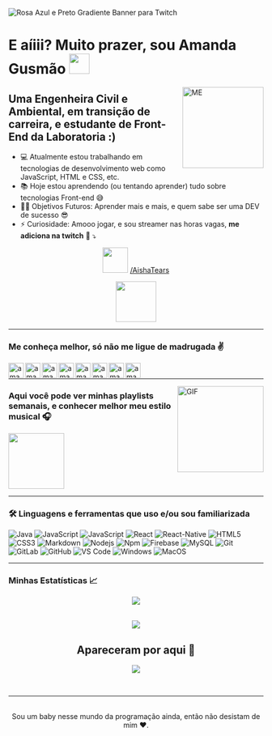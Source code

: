 ![Rosa Azul e Preto Gradiente Banner para Twitch](https://user-images.githubusercontent.com/40282757/163050118-49fdb26f-2aa2-40a7-b5f5-5fd9e0c4403e.png)

# E aíiii? Muito prazer, sou Amanda Gusmão <img width="40px" src="https://media.tenor.com/images/3b388fe03da271d2674faf85eb7c3fcd/tenor.gif"/>

<img align="right" alt="ME" height="160px" src="https://user-images.githubusercontent.com/40282757/165825925-4602a694-ea0e-458a-bf29-27dfb27084c8.png" />

## Uma Engenheira Civil e Ambiental, em transição de carreira, e estudante de Front-End da Laboratoria :)


- 💻 Atualmente estou trabalhando em tecnologias de desenvolvimento web como JavaScript, HTML e CSS, etc.
- 📚 Hoje estou aprendendo (ou tentando aprender) tudo sobre tecnologias Front-end 😅
- 💪🏼 Objetivos Futuros: Aprender mais e mais, e quem sabe ser uma DEV de sucesso :sunglasses:
- ⚡ Curiosidade: Amooo jogar, e sou streamer nas horas vagas, <b>me adiciona na twitch</b> :purple_heart: :arrow_heading_down:
<p align="center"> <img width="50px" src="https://c.tenor.com/PvNTXadUZI8AAAAC/twitch.gif"/> <a href="https://www.twitch.tv/aishatears/" target="_blank">/AishaTears</a> </p>
<p align="center"><img height="80px"src="https://blog.twitch.tv/assets/uploads/pef-montage.gif"/></p>

---

### Me conheça melhor, só não me ligue de madrugada ✌️


[<img align="left" alt="amanda.site" height="30px" src="https://user-images.githubusercontent.com/40282757/165824363-33151c55-0c34-4fc7-a23e-9058709e84f6.png" />][website]
[<img align="left" alt="amanda.li | LinkedIn" height="30px" src="https://cdn-icons-png.flaticon.com/512/1383/1383262.png"/>][linkedin]
[<img align="left" alt="amanda.in | Instagram" height="30px" src="https://cdn-icons-png.flaticon.com/512/725/725278.png" />][instagram]
[<img align="left" alt="amanda.tw | Twitter" height="30px" src="https://user-images.githubusercontent.com/40282757/165824946-e253a9f5-61bf-4fc8-8a66-554775a159e7.png" />][Twitter]
[<img align="left" alt="amanda.sp | Spotify" height="30px" src="https://cdn-icons-png.flaticon.com/512/725/725281.png" />][Spotify]
[<img align="left" alt="amanda.tt | Twitch" height="30px" src="https://cdn-icons-png.flaticon.com/512/1322/1322055.png" />][Twitch]
[<img align="left" alt="amanda.ti | Tiktok" height="30px" src="https://cdn-icons-png.flaticon.com/512/3046/3046119.png" />][TikTok]
[<img align="left" alt="amanda.tb | Facebook" height="30px" src="https://cdn-icons-png.flaticon.com/512/220/220585.png" />][Facebook]

<br />

---

<img align="right" alt="GIF" height="170px" src="https://media.giphy.com/media/J5B1Y8QZnzXXbLQIBu/giphy.gif" />

### Aqui você pode ver minhas playlists semanais, e conhecer melhor meu estilo musical 🎧

[<img align="center" height="110px" src="https://user-images.githubusercontent.com/40282757/163073847-bc11da2e-48ea-4755-829d-40e716b1afaf.png" target="_blank"/>][Playlist]

---

### 🛠 Linguagens e ferramentas que uso e/ou sou familiarizada 

![Java](http://img.shields.io/badge/-Java-5B4638?style=flat-square&logo=java&logoColor=ffffff&style=flat-square)
![JavaScript](https://img.shields.io/badge/JavaScript-yellow?style=flat-square&logo=javascript&logoColor=white&style=flat-square)
![JavaScript](https://img.shields.io/badge/TypeScript-blue?style=flat-square&logo=typescript&logoColor=white&style=flat-square)
![React](https://img.shields.io/badge/-React-61DAFB?style=flat-square&logo=react&logoColor=ffffff&style=flat-square)
![React-Native](https://img.shields.io/badge/-React%E2%80%93Native-61DAFB?style=flat-square&logo=react&logoColor=ffffff&style=flat-square)
![HTML5](https://img.shields.io/badge/HTML5-chocolate?style=flat-square&logo=html5&logoColor=white&style=flat-square)
![CSS3](https://img.shields.io/badge/-CSS3-%231572B6?style=flat-square&logo=css3&style=flat-square)
![Markdown](https://img.shields.io/badge/-Markdown-000000?style=flat-square&logo=markdown&style=flat-square)
![Nodejs](https://img.shields.io/badge/-Node.js-339933?style=flat-square&logo=node.js&logoColor=ffffff&style=flat-square)
![Npm](https://img.shields.io/badge/-npm-CB3837?style=flat-square&logo=npm&style=flat-square)
![Firebase](https://img.shields.io/badge/-Firebase-FFCA28?style=flat-square&logo=firebase&logoColor=ffffff&style=flat-square)
![MySQL](https://img.shields.io/badge/-MySQL-4479A1?style=flat-square&logo=mysql&logoColor=ffffff&style=flat-square)
![Git](https://img.shields.io/badge/-Git-%23F05032?style=flat-square&logo=git&logoColor=%23ffffff&style=flat-square)
![GitLab](https://img.shields.io/badge/-GitLab-FCA121?style=flat-square&logo=gitlab&style=flat-square)
![GitHub](https://img.shields.io/badge/-GitHub-181717?style=flat-square&logo=github&style=flat-square)
![VS Code](http://img.shields.io/badge/-VS%20Code-007ACC?style=flat-square&logo=visual-studio-code&logoColor=ffffff&style=flat-square)
![Windows](http://img.shields.io/badge/-Windows-0078D6?style=flat-square&logo=windows&logoColor=ffffff&style=flat-square)
![MacOS](http://img.shields.io/badge/-macOS-000000?style=flat-square&logo=macOS&logoColor=ffffff&style=flat-square)

---

### Minhas Estatísticas 📈
  
  <div align="center"> 
     <a href="">
      <img align="center" src="https://github-readme-stats.vercel.app/api?username=amandagusmao&theme=synthwave" />
    </a>
</div
  
&nbsp;
  
  <div align="center"> 
    <a href="">
      <img align="center" src="https://github-readme-stats.vercel.app/api/top-langs/?username=amandagusmao&hide=html&layout=compact&theme=synthwave"/>
    </a>
</div

---
  
<h2 align="center"> Apareceram por aqui 🎉 </h2>
<p align="center">   <img align="center" src="https://profile-counter.glitch.me/amandagusmao/count.svg" /></p>

<br>

---

<p align="center">
<br/>
Sou um baby nesse mundo da programação ainda, então não desistam de mim ❤️.
</p>

[website]: http://amanda.eng.br
[instagram]: https://www.instagram.com/amandaferreiragusmao
[linkedin]: https://www.linkedin.com/in/gusmaoamanda
[Twitter]: https://www.twitter.com/amandafgusmao
[Spotify]: https://open.spotify.com/user/amandahjt
[Twitch]: https://www.twitch.tv/aishatears/
[TikTok]: https://www.tiktok.com/@amandagusmao/
[Facebook]: https://www.facebook.com/amandafgusmao
[Playlist]: https://open.spotify.com/playlist/37i9dQZEVXcIQho0GcexQX

